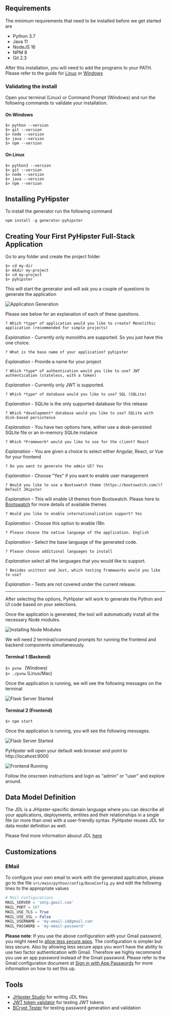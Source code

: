 ## Requirements
The minimum requirements that need to be installed before we get started are 

 - Python 3.7 
 - Java 11 
 - NodeJS 16 
 - NPM 8
 - Git 2.3

After this installation, you will need to add the programs to your PATH. Please refer to the guide for 
[Linux](https://linuxize.com/post/how-to-add-directory-to-path-in-linux/) or [Windows](https://www.computerhope.com/issues/ch000549.htm)
### Validating the install
Open your terminal (Linux) or Command Prompt (Windows) and run the following commands to validate your installation.

#### On Windows
``$> python --version``   
``$> git --version``   
``$> node --version``   
``$> java --version``   
``$> npm --version``   

#### On Linux
``$> python3 --version``   
``$> git --version``   
``$> node --version``   
``$> java --version``   
``$> npm --version``   

## Installing PyHipster
To install the generator run the following command

``npm install -g generator-pyhipster``

## Creating Your First PyHipster Full-Stack Application

Go to any folder and create the project folder

``$> cd my-dir``   
``$> mkdir my-project``   
``$> cd my-project``   
``$> pyhipster``   

This will start the generator and will ask you a couple of questions to generate the application

![Application Generation](images/application-generation.png)

Please see below for an explanation of each of these questions.

```
? Which *type* of application would you like to create? Monolithic application (recommended for simple projects)
```
*Explanation* - Currently only monoliths are supported. So you just have this one choice.    
```
? What is the base name of your application? pyhipster
```
*Explanation* - Provide a name for your project
```
? Which *type* of authentication would you like to use? JWT authentication (stateless, with a token)
```
*Explanation* - Currently only JWT is supported. 
```
? Which *type* of database would you like to use? SQL (SQLite)
```
*Explanation* - SQLite is the only supported database for this release
```
? Which *development* database would you like to use? SQLite with disk-based persistence
```
*Explanation* - You have two options here, wither use a desk-persisted SQLite file or an in-memory SQLite instance
```
? Which *Framework* would you like to use for the client? React
```
*Explanation* - You are given a choice to select either Angular, React, or Vue for your frontend
```
? Do you want to generate the admin UI? Yes
```
*Explanation* - Choose "Yes" if you want to enable user management
```
? Would you like to use a Bootswatch theme (https://bootswatch.com/)? Default JHipster
```
*Explanation* - This will enable UI themes from Bootswatch. Please here to [Bootswatch](https://bootswatch.com/) for more details of available themes
```
? Would you like to enable internationalization support? Yes
```
*Explanation* - Choose this option to enable i18n
```
? Please choose the native language of the application. English
```
*Explanation* - Select the base language of the generated code.
```
? Please choose additional languages to install
```
*Explanation* select all the languages that you would like to support.
```
? Besides unittest and Jest, which testing frameworks would you like to use?
```
*Explanation* - Tests are not covered under the current release.

----   

After selecting the options, PyHipster will work to generate the Python and UI code based on your selections.

Once the application is generated, the tool will automatically install all the necessary Node modules. 

![Installing Node Modules](images/node-modules-installed.png)

We will need 2 terminal/command prompts for running the frontend and backend components simultaneously.

#### Terminal 1 (Backend)
``$> pvnw `` (Windows)   
``$> ./pvnw`` (Linux/Mac)

Once the application is running, we will see the following messages on the terminal   

![Flask Server Started](images/flask-server-started.png)

#### Terminal 2 (Frontend)
``$> npm start ``   

Once the application is running, you will see the following messages.

![Flask Server Started](images/node-server-started.png)

PyHipster will open your default web browser and point to http://locahost:9000

![Frontend Running](images/running-application-ui.png)

Follow the onscreen instructions and login as "admin" or "user" and explore around. 

## Data Model Definition

The JDL is a JHipster-specific domain language where you can describe all your applications, deployments, entities and their relationships in a single file (or more than one) with a user-friendly syntax.
PyHipster reuses JDL for data model definition as well.

Please find more information abuout JDL [here](jdl.md)

## Customizations

### EMail
To configure your own email to work with the generated application, please go to the file ``src/main/python/config/BaseConfig.py`` and edit the following lines to the appropriate values
```python
# Mail Configurations  
MAIL_SERVER = 'smtp.gmail.com'  
MAIL_PORT = 587  
MAIL_USE_TLS = True  
MAIL_USE_SSL = False  
MAIL_USERNAME = 'my-email-id@gmail.com'  
MAIL_PASSWORD = 'my-email-password'
```
**Please note**: If you use the above configuration with your Gmail password, you might need to  [allow less secure apps](https://support.google.com/accounts/answer/6010255?hl=en). The configuration is simpler but less secure. Also by allowing less secure apps you won’t have the ability to use two factor authentication with Gmail. Therefore we highly recommend you use an app password instead of the Gmail password. Please refer to the Gmail configuration document at [Sign in with App Passwords](https://support.google.com/accounts/answer/185833) for more information on how to set this up.

## Tools
- [JHipster Studio](https://www.jhipster.tech/jdl-studio/) for writing JDL files
- [JWT token validator](https://www.jstoolset.com/jwt) for testing JWT tokens   
- [BCrypt Tester](https://bcrypt.online/) for testing password generation and validation   
